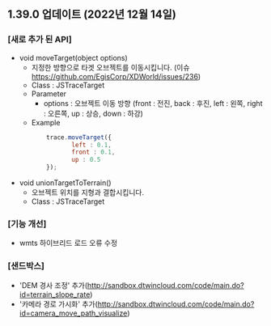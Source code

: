 ## 1.39.0 업데이트 (2022년 12월 14일)
### [새로 추가 된 API]
* void moveTarget(object options)
  * 지정한 방향으로 타겟 오브젝트를 이동시킵니다. (이슈 https://github.com/EgisCorp/XDWorld/issues/236)
  * Class : JSTraceTarget
  * Parameter
      * options : 오브젝트 이동 방향 (front : 전진, back : 후진, left : 왼쪽, right : 오른쪽, up : 상승, down : 하강)
  * Example
      ``` javascript
          trace.moveTarget({
                 left : 0.1,
                 front : 0.1,
                 up : 0.5
          });
      ``` 
* void unionTargetToTerrain()
  * 오브젝트 위치를 지형과 결합시킵니다. 
  * Class : JSTraceTarget
  
### [기능 개선]
* wmts 하이브리드 로드 오류 수정

### [샌드박스]
* 'DEM 경사 조정' 추가(http://sandbox.dtwincloud.com/code/main.do?id=terrain_slope_rate)
* '카메라 경로 가시화' 추가(http://sandbox.dtwincloud.com/code/main.do?id=camera_move_path_visualize)